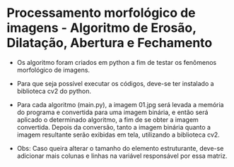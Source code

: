 # Processamento morfológico de imagens - Algoritmo de Erosão, Dilatação, Abertura e Fechamento

* Os algoritmo foram criados em python a fim de testar os fenômenos morfológico de imagens.

* Para que seja possível executar os códigos, deve-se ter instalado a biblioteca cv2 do python.

* Para cada algoritmo (main.py), a imagem 01.jpg será levada a memória do programa e convertida para uma imagem binária, e então será aplicado o determinado algoritmo, a fim de se obter a imagem convertida. Depois da conversão, tanto a imagem binária quanto a imagem resultante serão exibidas em tela, utilizando a biblioteca cv2.

* Obs: Caso queira alterar o tamanho do elemento estruturante, deve-se adicionar mais colunas e linhas na variável responsável por essa matriz.

